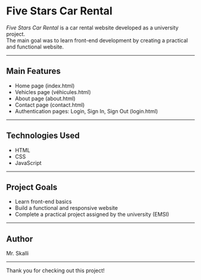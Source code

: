 # Five Stars Car Rental

*Five Stars Car Rental* is a car rental website developed as a university project.  
The main goal was to learn front-end development by creating a practical and functional website.

---

## Main Features
- Home page (index.html)  
- Vehicles page (véhicules.html)  
- About page (about.html)  
- Contact page (contact.html)  
- Authentication pages: Login, Sign In, Sign Out (login.html)  

---

## Technologies Used
- HTML  
- CSS  
- JavaScript  

---

## Project Goals
- Learn front-end basics  
- Build a functional and responsive website  
- Complete a practical project assigned by the university (EMSI)  

---





## Author
Mr. Skalli  

---

Thank you for checking out this project!
